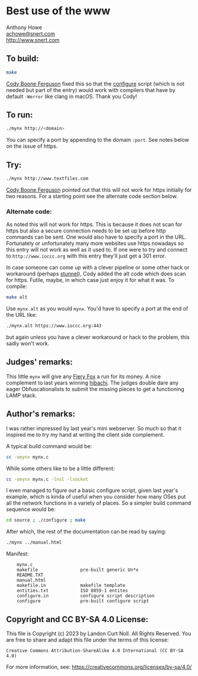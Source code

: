 # Best use of the www

Anthony Howe  
<achowe@snert.com>  
<http://www.snert.com>  

## To build:

```sh
make
```

[Cody Boone Ferguson](/winners.html#Cody_Boone_Ferguson) fixed this so that the
[configure](source/configure) script (which is not needed but part of the entry)
would work with compilers that have by default `-Werror` like clang in macOS.
Thank you Cody!

## To run:

```sh
./mynx http://<domain>
```

You can specify a port by appending to the domain `:port`. See notes below on
the issue of https.



## Try:

```sh
./mynx http://www.textfiles.com
```


[Cody Boone Ferguson](/winners.html#Cody_Boone_Ferguson) pointed out that this
will not work for https initially for two reasons. For a starting point see the
alternate code section below.

### Alternate code:

As noted this will not work for https. This is because it does not scan for
https but also a secure connection needs to be set up before http commands can
be sent. One would also have to specify a port in the URL. Fortunately or
unfortunately many more websites use https nowadays so this entry will not work
as well as it used to.  If one were to try and connect to `http://www.ioccc.org`
with this entry they'll just get a 301 error.

In case someone can come up with a clever pipeline or some other hack or
workaround (perhaps [stunnel](https://www.stunnel.org)), Cody added the alt code
which does scan for https. Futile, maybe, in which case just enjoy it for what
it was. To compile:


```sh
make alt
```

Use `mynx.alt` as you would `mynx`. You'd have to specify a port at the end of
the URL like:

```sh
./mynx.alt https://www.ioccc.org:443
```

but again unless you have a clever workaround or hack to the problem, this sadly
won't work.

## Judges' remarks:

This little `mynx` will give any [Fiery
Fox](https://en.wikipedia.org/wiki/Firefox) a run for its money. A nice
complement to last years winning [hibachi](/2004/hibachi/src/hibachi.c). The
judges double dare any eager Obfuscationalists to submit the missing pieces to
get a functioning LAMP stack.

## Author's remarks:

I was rather impressed by last year's mini webserver. So much so that
it inspired me to try my hand at writing the client side complement.

A typical build command would be:

```sh
cc -omynx mynx.c
```

While some others like to be a little different:

```sh
cc -omynx mynx.c -lnsl -lsocket
```

I even managed to figure out a basic configure script, given last year's
example, which is kinda of useful when you consider how many OSes put
all the network functions in a variety of places. So a simpler build
command sequence would be:

```sh
cd source ; ./configure ; make
```

After which, the rest of the documentation can be read by saying:

```sh
./mynx ../manual.html
```

Manifest:

```
    mynx.c
    makefile                pre-built generic Un*x
    README.TXT
    manual.html
    makefile.in             makefile template
    entities.txt            ISO 8859-1 entites
    configure.in            configure script description
    configure               pre-built configure script
```

## Copyright and CC BY-SA 4.0 License:

This file is Copyright (c) 2023 by Landon Curt Noll.  All Rights Reserved.
You are free to share and adapt this file under the terms of this license:

    Creative Commons Attribution-ShareAlike 4.0 International (CC BY-SA 4.0)

For more information, see: https://creativecommons.org/licenses/by-sa/4.0/
